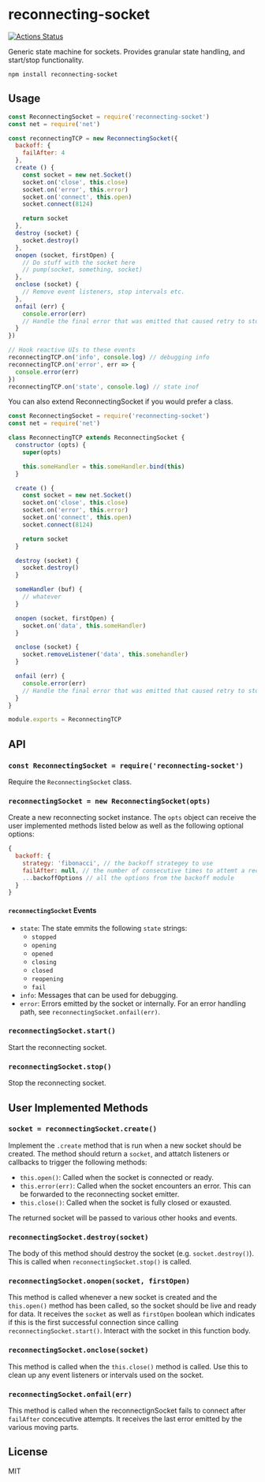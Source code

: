 # reconnecting-socket
[![Actions Status](https://github.com/bcomnes/reconnecting-socket/workflows/tests/badge.svg)](https://github.com/bcomnes/reconnecting-socket/actions)

Generic state machine for sockets.  Provides granular state handling, and start/stop functionality.

```
npm install reconnecting-socket
```

## Usage

``` js
const ReconnectingSocket = require('reconnecting-socket')
const net = require('net')

const reconnectingTCP = new ReconnectingSocket({
  backoff: {
    failAfter: 4
  },
  create () {
    const socket = new net.Socket()
    socket.on('close', this.close)
    socket.on('error', this.error)
    socket.on('connect', this.open)
    socket.connect(8124)

    return socket
  },
  destroy (socket) {
    socket.destroy()
  },
  onopen (socket, firstOpen) {
    // Do stuff with the socket here
    // pump(socket, something, socket)
  },
  onclose (socket) {
    // Remove event listeners, stop intervals etc.
  },
  onfail (err) {
    console.error(err)
    // Handle the final error that was emitted that caused retry to stop.
  }
})

// Hook reactive UIs to these events
reconnectingTCP.on('info', console.log) // debugging info
reconnectingTCP.on('error', err => {
  console.error(err)
})
reconnectingTCP.on('state', console.log) // state inof
```

You can also extend ReconnectingSocket if you would prefer a class.

```js
const ReconnectingSocket = require('reconnecting-socket')
const net = require('net')

class ReconnectingTCP extends ReconnectingSocket {
  constructor (opts) {
    super(opts)

    this.someHandler = this.someHandler.bind(this)
  }

  create () {
    const socket = new net.Socket()
    socket.on('close', this.close)
    socket.on('error', this.error)
    socket.on('connect', this.open)
    socket.connect(8124)

    return socket
  }

  destroy (socket) {
    socket.destroy()
  }

  someHandler (buf) {
    // whatever
  }

  onopen (socket, firstOpen) {
    socket.on('data', this.someHandler)
  }

  onclose (socket) {
    socket.removeListener('data', this.somehandler)
  }

  onfail (err) {
    console.error(err)
    // Handle the final error that was emitted that caused retry to stop.
  }
}

module.exports = ReconnectingTCP
```

## API

### `const ReconnectingSocket = require('reconnecting-socket')`

Require the `ReconnectingSocket` class.

### `reconnectingSocket = new ReconnectingSocket(opts)`

Create a new reconnecting socket instance.  The `opts` object can receive the user implemented methods listed below as well as the following optional options:

```js
{
  backoff: {
    strategy: 'fibonacci', // the backoff strategey to use
    failAfter: null, // the number of consecutive times to attemt a reconnect before failing
    ...backoffOptions // all the options from the backoff module
  }
}
```

#### `reconnectingSocket` Events

- `state`: The state emmits the following `state` strings:
  - `stopped`
  - `opening`
  - `opened`
  - `closing`
  - `closed`
  - `reopening`
  - `fail`
- `info`: Messages that can be used for debugging.
- `error`: Errors emitted by the socket or internally.  For an error handling path, see `reconnectingSocket.onfail(err)`.

### `reconnectingSocket.start()`

Start the reconnecting socket.

### `reconnectingSocket.stop()`

Stop the reconnecting socket.

## User Implemented Methods

### `socket = reconnectingSocket.create()`

Implement the `.create` method that is run when a new socket should be created.  The method should return a `socket`, and attatch listeners or callbacks to trigger the following methods:

- `this.open()`: Called when the socket is connected or ready.
- `this.error(err)`: Called when the socket encounters an error.  This can be forwarded to the reconnecting socket emitter.
- `this.close()`: Called when the socket is fully closed or exausted.

The returned socket will be passed to various other hooks and events.

### `reconnectingSocket.destroy(socket)`

The body of this method should destroy the socket (e.g. `socket.destroy()`).  This is called when `reconnectingSocket.stop()` is called.

### `reconnectingSocket.onopen(socket, firstOpen)`

This method is called whenever a new socket is created and the `this.open()` method has been called, so the socket should be live and ready for data.  It receives the `socket` as well as `firstOpen` boolean which indicates if this is the first successful connection since calling `reconnectingSocket.start()`.  Interact with the socket in this function body.

### `reconnectingSocket.onclose(socket)`

This method is called when the `this.close()` method is called.  Use this to clean up any event listeners or intervals used on the socket.

### `reconnectingSocket.onfail(err)`

This method is called when the reconnectignSocket fails to connect after `failAfter` concecutive attempts.  It receives the last error emitted by the various moving parts.

## License

MIT

